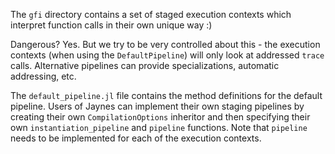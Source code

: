The `gfi` directory contains a set of staged execution contexts which interpret function calls in their own unique way :)

Dangerous? Yes. But we try to be very controlled about this - the execution contexts (when using the `DefaultPipeline`) will only look at addressed `trace` calls. Alternative pipelines can provide specializations, automatic addressing, etc.

The `default_pipeline.jl` file contains the method definitions for the default pipeline. Users of Jaynes can implement their own staging pipelines by creating their own `CompilationOptions` inheritor and then specifying their own `instantiation_pipeline` and `pipeline` functions. Note that `pipeline` needs to be implemented for each of the execution contexts.
